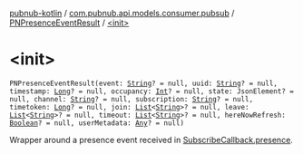 [pubnub-kotlin](../../index.md) / [com.pubnub.api.models.consumer.pubsub](../index.md) / [PNPresenceEventResult](index.md) / [&lt;init&gt;](./-init-.md)

# &lt;init&gt;

`PNPresenceEventResult(event: `[`String`](https://kotlinlang.org/api/latest/jvm/stdlib/kotlin/-string/index.html)`? = null, uuid: `[`String`](https://kotlinlang.org/api/latest/jvm/stdlib/kotlin/-string/index.html)`? = null, timestamp: `[`Long`](https://kotlinlang.org/api/latest/jvm/stdlib/kotlin/-long/index.html)`? = null, occupancy: `[`Int`](https://kotlinlang.org/api/latest/jvm/stdlib/kotlin/-int/index.html)`? = null, state: JsonElement? = null, channel: `[`String`](https://kotlinlang.org/api/latest/jvm/stdlib/kotlin/-string/index.html)`? = null, subscription: `[`String`](https://kotlinlang.org/api/latest/jvm/stdlib/kotlin/-string/index.html)`? = null, timetoken: `[`Long`](https://kotlinlang.org/api/latest/jvm/stdlib/kotlin/-long/index.html)`? = null, join: `[`List`](https://kotlinlang.org/api/latest/jvm/stdlib/kotlin.collections/-list/index.html)`<`[`String`](https://kotlinlang.org/api/latest/jvm/stdlib/kotlin/-string/index.html)`>? = null, leave: `[`List`](https://kotlinlang.org/api/latest/jvm/stdlib/kotlin.collections/-list/index.html)`<`[`String`](https://kotlinlang.org/api/latest/jvm/stdlib/kotlin/-string/index.html)`>? = null, timeout: `[`List`](https://kotlinlang.org/api/latest/jvm/stdlib/kotlin.collections/-list/index.html)`<`[`String`](https://kotlinlang.org/api/latest/jvm/stdlib/kotlin/-string/index.html)`>? = null, hereNowRefresh: `[`Boolean`](https://kotlinlang.org/api/latest/jvm/stdlib/kotlin/-boolean/index.html)`? = null, userMetadata: `[`Any`](https://kotlinlang.org/api/latest/jvm/stdlib/kotlin/-any/index.html)`? = null)`

Wrapper around a presence event received in [SubscribeCallback.presence](../../com.pubnub.api.callbacks/-subscribe-callback/presence.md).

